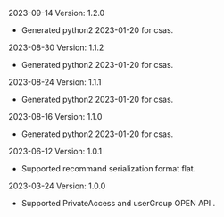 2023-09-14 Version: 1.2.0
- Generated python2 2023-01-20 for csas.

2023-08-30 Version: 1.1.2
- Generated python2 2023-01-20 for csas.

2023-08-24 Version: 1.1.1
- Generated python2 2023-01-20 for csas.

2023-08-16 Version: 1.1.0
- Generated python2 2023-01-20 for csas.

2023-06-12 Version: 1.0.1
- Supported recommand serialization format flat.

2023-03-24 Version: 1.0.0
- Supported PrivateAccess and userGroup OPEN API .

